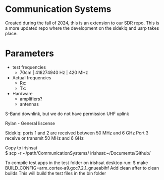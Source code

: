 # Communication Systems
Created during the fall of 2024, this is an extension to our SDR repo. This is a more updated repo where the development on the sidekiq and usrp takes place.


# Parameters
- test frequencies
    - 70cm | 418274940 Hz | 420 MHz
- Actual frequencies
    - Rx:
    - Tx:
- Hardware
    - amplifiers?
    - antennas

S-Band downlink, but we do not have permission
UHF uplink

Rylan - General liscense


Sidekiq: ports 1 and 2 are received between 50 MHz and 6 GHz
        Port 3 receive or transmit 50 MHz and 6 GHz

Copy to irishsat    
    $ scp -r ~/path/CommunicationSystems/ irishsat:~/Documents/Github/

To compile test apps in the test folder on irishsat desktop run:
        $ make BUILD_CONFIG=arm_cortex-a9.gcc7.2.1_gnueabihf
        Add clean after to clean builds
        This will build the test files in the bin folder

